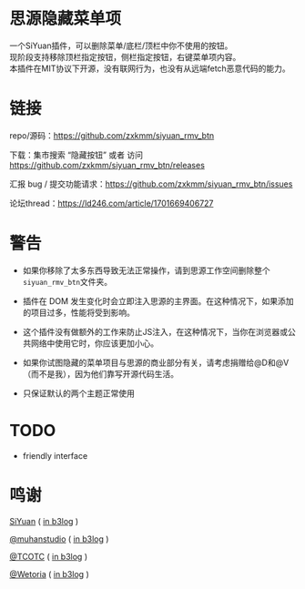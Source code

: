 # 思源隐藏菜单项

一个SiYuan插件，可以删除菜单/底栏/顶栏中你不使用的按钮。  
现阶段支持移除顶栏指定按钮，侧栏指定按钮，右键菜单项内容。     
本插件在MIT协议下开源，没有联网行为，也没有从远端fetch恶意代码的能力。  

# 链接
repo/源码：https://github.com/zxkmm/siyuan_rmv_btn  

下载：集市搜索 “隐藏按钮” 或者 访问 https://github.com/zxkmm/siyuan_rmv_btn/releases

汇报 bug / 提交功能请求：https://github.com/zxkmm/siyuan_rmv_btn/issues  

论坛thread：https://ld246.com/article/1701669406727  
# 警告

- 如果你移除了太多东西导致无法正常操作，请到思源工作空间删除整个``siyuan_rmv_btn``文件夹。

- 插件在 DOM 发生变化时会立即注入思源的主界面。在这种情况下，如果添加的项目过多，性能将受到影响。  

- 这个插件没有做额外的工作来防止JS注入，在这种情况下，当你在浏览器或公共网络中使用它时，你应该更加小心。  

- 如果你试图隐藏的菜单项目与思源的商业部分有关，请考虑捐赠给@D和@V（而不是我），因为他们靠写开源代码生活。  

- 只保证默认的两个主题正常使用  

# TODO
 - friendly interface  
# 鸣谢
[SiYuan](https://github.com/siyuan-note/siyuan)   ( [in b3log](https://b3log.org/siyuan/) )

[@muhanstudio](https://github.com/muhanstudio)   ( [in b3log](https://ld246.com/member/muhanstudio) )

[@TCOTC](https://github.com/TCOTC)   ( [in b3log](https://ld246.com/member/a2930610542) )

[@Wetoria](https://github.com/Wetoria)   ( [in b3log](https://ld246.com/member/Wetoria) )
